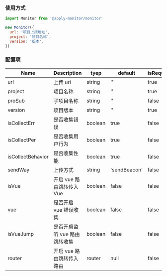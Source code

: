 ### 使用方式

```js
import Monitor from '@apply-monitor/monitor'

new Monitor({
  url: '项目上报地址',
  project: '项目名称',
  version: '版本',
})
```

### 配置项

| Name              | Description                   | tyep    | default      | isRequired |
| ----------------- | ----------------------------- | ------- | ------------ | ---------- |
| url               | 上传 url                      | string  | ''           | true       |
| project           | 项目名称                      | string  | ''           | true       |
| proSub            | 子项目名称                    | string  | ''           | false      |
| version           | 项目版本                      | string  | ''           | true       |
| isCollectErr      | 是否收集错误                  | boolean | true         | false      |
| isCollectPer      | 是否收集用户行为              | boolean | true         | false      |
| isCollectBehavior | 是否收集性能                  | boolean | true         | false      |
| sendWay           | 上传方式                      | string  | 'sendBeacon' | false      |
| isVue             | 开启 vue 路由跳转传入 Vue     | boolean | false        | false      |
| vue               | 是否开启 vue 错误收集         | boolean | false        | false      |
| isVueJump         | 是否开启监听 vue 路由跳转收集 | boolean | false        | false      |
| router            | 开启 vue 路由跳转传入路由     | router  | null         | false      |
